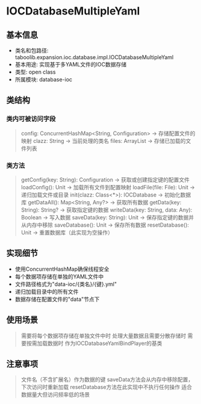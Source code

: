 # IOCDatabaseMultipleYaml

## 基本信息
- 类名和包路径: taboolib.expansion.ioc.database.impl.IOCDatabaseMultipleYaml
- 基本用途: 实现基于多YAML文件的IOC数据存储
- 类型: open class
- 所属模块: database-ioc

## 类结构

### 类内可被访问字段
> config: ConcurrentHashMap<String, Configuration> -> 存储配置文件的映射
> clazz: String -> 当前处理的类名
> files: ArrayList<File> -> 存储已加载的文件列表

### 类方法
> getConfig(key: String): Configuration -> 获取或创建指定键的配置文件
> loadConfig(): Unit -> 加载所有文件到配置映射
> loadFile(file: File): Unit -> 递归加载文件或目录
> init(clazz: Class<*>): IOCDatabase -> 初始化数据库
> getDataAll(): Map<String, Any?> -> 获取所有数据
> getData(key: String): String? -> 获取指定键的数据
> writeData(key: String, data: Any): Boolean -> 写入数据
> saveData(key: String): Unit -> 保存指定键的数据并从内存中移除
> saveDatabase(): Unit -> 保存所有数据
> resetDatabase(): Unit -> 重置数据库（此实现为空操作）

## 实现细节
- 使用ConcurrentHashMap确保线程安全
- 每个数据项存储在单独的YAML文件中
- 文件路径格式为"data-ioc/{类名}/{键}.yml"
- 递归加载目录中的所有文件
- 数据存储在配置文件的"data"节点下

## 使用场景
> 需要将每个数据项存储在单独文件中时
> 处理大量数据且需要分散存储时
> 需要按需加载数据时
> 作为IOCDatabaseYamlBindPlayer的基类

## 注意事项
> 文件名（不含扩展名）作为数据的键
> saveData方法会从内存中移除配置，下次访问时重新加载
> resetDatabase方法在此实现中不执行任何操作
> 适合数据量大但访问频率低的场景

